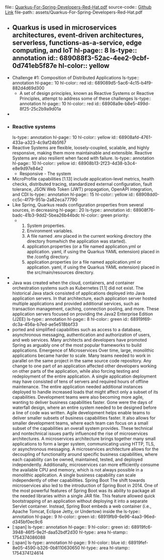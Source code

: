 file:: [Quarkus-For-Spring-Developers-Red-Hat.pdf](assets/Quarkus-For-Spring-Developers-Red-Hat.pdf)
source-code::  [Github Link](https://github.com/quarkus-for-spring-developers/examples)
file-path:: assets/Quarkus-For-Spring-Developers-Red-Hat.pdf

- Quarkus is used in microservices architectures, event-driven architectures, serverless, functions-as-a-service, edge computing, and IoT
  hl-page:: 8
  ls-type:: annotation
  id:: 689088f3-52ac-4ee2-9cbf-0d741eb5f87e
  hl-color:: yellow
	-
- Challenge #1: Composition of Distributed Applications
  ls-type:: annotation
  hl-page:: 10
  hl-color:: red
  id:: 689089d5-5ac6-4c15-b4f9-882d4d69d300
	- A set of design principles, known as Reactive Systems or Reactive Principles, attempt to address some of these challenges
	  ls-type:: annotation
	  hl-page:: 10
	  hl-color:: red
	  id:: 68908a9e-b8e5-499d-8f25-25c2b9a9d01a
-
- ### Reactive systems
  ls-type:: annotation
  hl-page:: 10
  hl-color:: yellow
  id:: 68908afd-4761-433a-a323-4c9af24b5f67
- Reactive Systems are flexible, loosely-coupled, scalable, and highly responsive, making them more maintainable and extensible. Reactive Systems are also resilient when faced with failure.
  ls-type:: annotation
  hl-page:: 10
  hl-color:: yellow
  id:: 68908b13-2f23-4d38-b3c4-e8e9d97e84e2
	- Responsive - The system
- MicroProfile capabilities [1.13] include application-level metrics, health checks, distributed tracing, standardized external configuration, fault tolerance, JSON Web Token (JWT) propagation, OpenAPI integration, and CDI
  ls-type:: annotation
  hl-page:: 15
  hl-color:: yellow
  id:: 68908dd0-cc5c-4f79-951a-2a82eca77790
- Like Spring, Quarkus reads configuration properties from several sources, in decreasing
  hl-page:: 20
  ls-type:: annotation
  id:: 68908f76-badc-41b3-9dd2-5bea26b44bdc
  hl-color:: green
  priority:
	- 1. System properties.
	  2. Environment variables.
	  3. A file named .env placed in the current working directory (the directory fromwhich the application was started).
	  4. application.properties (or a file named application.yml or application.
	  yaml, if using the Quarkus YAML extension) placed in the /config directory.
	  5. application.properties (or a file named application.yml or application.
	  yaml, if using the Quarkus YAML extension) placed in the src/main/resources
	  directory.
-
- Java was created when the cloud, containers, and container orchestration systems such as Kubernetes [1.1] did not exist. The historical Java stack consisted of applications deployed into Java application servers. In that architecture, each application server hosted multiple applications and provided additional services, such as transaction management, caching, connection pooling, and more. These application servers focused on providing the Java2 Enterprise Edition (J2EE)
  ls-type:: annotation
  hl-page:: 8
  hl-color:: green
  id:: 68919f69-dc3a-456a-b7ed-ae5e518bbf33
- ported and simplified capabilities such as access to a database, asynchronous messaging, authentication and authorization of users, and web services. Many architects and developers have promoted Spring as arguably one of the most popular frameworks to build applications. Emergence of Microservices Over time, large, monolithic applications became harder to scale. Many teams needed to work in parallel on the same project in the same source code repository. Any change to one part of an application affected other developers working on other parts of the application, while also forcing testing and redeployment of the entire application. A single application deployment may have consisted of tens of servers and required hours of offline maintenance. The entire application needed additional instances deployed to handle increased loads that might affect only a subset of its capabilities. Development teams were also becoming more agile, wanting to deliver business capabilities faster. Gone were the days of waterfall design, where an entire system needed to be designed before a line of code was written. Agile development helps enable teams to deliver smaller subsets of business capabilities faster. It also allows for smaller development teams, where each team can focus on a small subset of the capabilities an overall system provides. These technical and nontechnical issues partly influenced the rise of microservices architectures. A microservices architecture brings together many small applications to form a larger system, communicating using HTTP, TLS, or asynchronous messaging. A microservices architecture allows for the decoupling of functionality around specific business capabilities, where each capability can be owned, maintained, tested, and deployed independently. Additionally, microservices can more efficiently consume the available CPU and memory, which is not always possible in a monolithic application. A single business capability can scale independently of other capabilities. Spring Boot The shift towards microservices also led to the introduction of Spring Boot in 2014. One of the most powerful features of Spring Boot was its ability to package all the needed libraries within a single JAR file. This feature allowed quick bootstrapping of an application without deploying it into a separate Servlet container. Instead, Spring Boot embeds a web container (i.e., Apache Tomcat, Eclipse Jetty, or Undertow) inside the
  ls-type:: annotation
  hl-page:: 9
  hl-color:: green
  id:: 68919fb9-6e96-4aa3-96ed-d345bf0ec9c6
- [:span]
  ls-type:: annotation
  hl-page:: 9
  hl-color:: green
  id:: 68919fc6-3948-46f5-9e2f-daa52bdf2d30
  hl-type:: area
  hl-stamp:: 1754374086088
- [:span]
  ls-type:: annotation
  hl-page:: 9
  hl-color:: blue
  id:: 68919fef-8e05-4590-b326-0b8110630650
  hl-type:: area
  hl-stamp:: 1754374124614